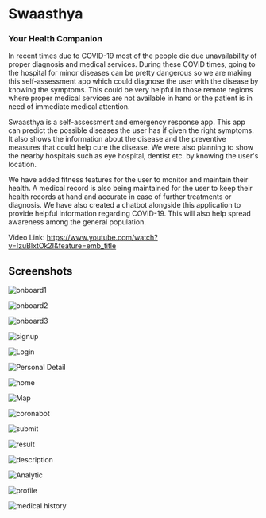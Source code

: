 # Swaasthya
### Your Health Companion  
  
In recent times due to COVID-19 most of the people die due unavailability of proper diagnosis and medical services. During these COVID times, going to the hospital for minor diseases can be pretty dangerous so we are making this self-assessment app which could diagnose the user with the disease by knowing the symptoms. This could be very helpful in those remote regions where proper medical services are not available in hand or the patient is in need of immediate medical attention.  
  
Swaasthya is a self-assessment and emergency response app. This app can predict the possible diseases the user has if given the right symptoms. It also shows the information about the disease and the preventive measures that could help cure the disease. We were also planning to show the nearby hospitals such as eye hospital, dentist etc. by knowing the user's location.
  
We have added fitness features for the user to monitor and maintain their health. A medical record is also being maintained for the user to keep their health records at hand and accurate in case of further treatments or diagnosis. We have also created a chatbot alongside this application to provide helpful information regarding COVID-19. This will also help spread awareness among the general population.  
  
Video Link:  https://www.youtube.com/watch?v=IzuBlxtOk2I&feature=emb_title  
  
## Screenshots  

![onboard1](https://github.com/jay3112000/hacka_thon/blob/master/onboard1.jpeg)

![onboard2](https://github.com/jay3112000/hacka_thon/blob/master/onboard2.jpeg)

![onboard3](https://github.com/jay3112000/hacka_thon/blob/master/onboard3.jpeg)  
  
![signup](https://github.com/Anirudh1905/Swaasthya/blob/master/app/signup.jpeg)  
  
![Login](https://github.com/Anirudh1905/Swaasthya/blob/master/app/Login.jpeg)  
  
![Personal Detail](https://github.com/Anirudh1905/Swaasthya/blob/master/app/Personal%20Detail.jpeg)  
  
![home](https://github.com/Anirudh1905/Swaasthya/blob/master/app/home.jpeg)  
  
![Map](https://github.com/Anirudh1905/Swaasthya/blob/master/app/Map.jpeg)  
  
![coronabot](https://github.com/Anirudh1905/Swaasthya/blob/master/app/coronabot.jpeg)  
  
![submit](https://github.com/Anirudh1905/Swaasthya/blob/master/app/submit.jpeg)  
  
![result](https://github.com/Anirudh1905/Swaasthya/blob/master/app/result.jpeg)  
  
![description](https://github.com/Anirudh1905/Swaasthya/blob/master/app/description.jpeg)  
  
![Analytic](https://github.com/Anirudh1905/Swaasthya/blob/master/app/Analytic.jpeg)  
  
![profile](https://github.com/Anirudh1905/Swaasthya/blob/master/app/profile.jpeg)  
  
![medical history](https://github.com/Anirudh1905/Swaasthya/blob/master/app/medical%20history.jpeg)






